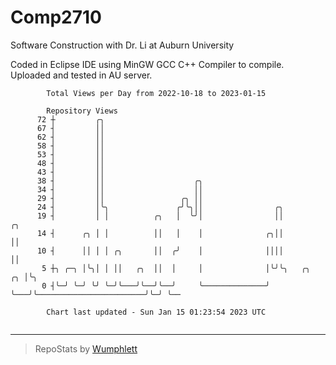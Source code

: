 # Comp2710
Software Construction with Dr. Li at Auburn University

Coded in Eclipse IDE using MinGW GCC C++ Compiler to compile.
Uploaded and tested in AU server.

```
        Total Views per Day from 2022-10-18 to 2023-01-15

        Repository Views
      72 ┼         ╭╮
      67 ┤         ││
      62 ┤         ││
      58 ┤         ││
      53 ┤         ││
      48 ┤         ││
      43 ┤         ││
      38 ┤         ││                    ╭╮
      34 ┤         ││                    ││
      29 ┤         ││                 ╭╮ ││
      24 ┤         │╰╮               ╭╯╰╮││                ╭╮
      19 ┤         │ │          ╭╮   │  ╰╯│                ││                                 ╭╮
      14 ┤      ╭╮ │ │          ││   │    │              ╭╮││                                 ││
      10 ┤      ││ │ │ ╭╮       ││  ╭╯    │              ││││                                 ││
       5 ┼╮ ╭─╮ │╰╮│ │ ││   ╭╮  ││  │     │              │╰╯╰╮   ╭╮                        ╭╮ │╰╮
       0 ┤╰─╯ ╰─╯ ╰╯ ╰─╯╰───╯╰──╯╰──╯     ╰──────────────╯   ╰───╯╰────────────────────────╯╰─╯ ╰──

        Chart last updated - Sun Jan 15 01:23:54 2023 UTC
        
```

---

> RepoStats by [Wumphlett](https://github.com/Wumphlett)
